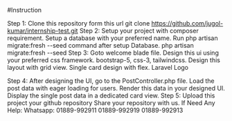 #Instruction

Step 1:
Clone this repository form this url
git clone https://github.com/jugol-kumar/internship-test.git
Step 2:
Setup your project with composer requirement.
Setup a database with your preferred name.
Run php artisan migrate:fresh --seed command after setup Database.
php artisan migrate:fresh --seed
Step 3:
Goto welcome blade file.
Design this ui using your preferred css framework. bootstrap-5, css-3, tailwindcss.
Design this layout with grid view.
Single card design with flex.
Laravel Logo

Step 4:
After designing the UI, go to the PostController.php file.
Load the post data with eager loading for users.
Render this data in your designed UI.
Display the single post data in a dedicated card view.
Step 5:
Upload this project your github repository
Share your repository with us.
If Need Any Help:
Whatsapp:
01889-992911
01889-992919
01889-992913
